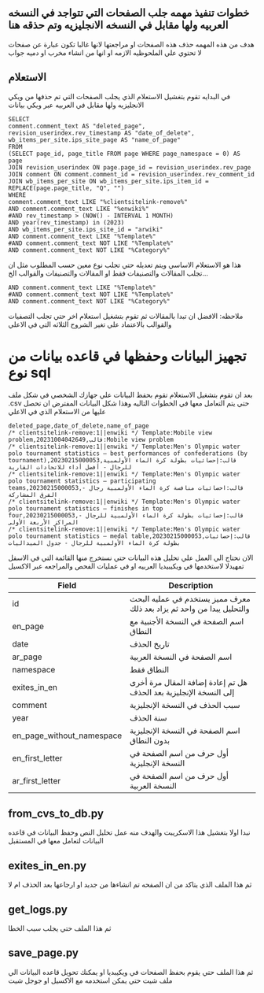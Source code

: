 ## خطوات تنفيذ مهمه جلب الصفحات التي تتواجد في النسخه العربيه ولها مقابل في النسخه الانجليزيه وتم حذقه هنا

هدف من هذه المهمه حذف هذه الصفحات او مراجعتها لانها غالبا تكون عبارة عن صفحات لا تحتوي علي الملحوظيه الازمه او انها من
انشاء مخرب او دميه جواب

## الاستعلام

في البدايه تقوم بتغشيل الاستعلام  الذي يجلب الصفحات التي تم حذفها من ويكي الانجليزيه ولها مقابل في العربيه عبر ويكي بيانات

```
SELECT
comment.comment_text AS "deleted_page",
revision_userindex.rev_timestamp AS "date_of_delete",
wb_items_per_site.ips_site_page AS "name_of_page"
FROM
(SELECT page_id, page_title FROM page WHERE page_namespace = 0) AS page
JOIN revision_userindex ON page.page_id = revision_userindex.rev_page
JOIN comment ON comment.comment_id = revision_userindex.rev_comment_id
JOIN wb_items_per_site ON wb_items_per_site.ips_item_id = REPLACE(page.page_title, "Q", "")
WHERE
comment.comment_text LIKE "%clientsitelink-remove%"
AND comment.comment_text LIKE "%enwiki%"
#AND rev_timestamp > (NOW() - INTERVAL 1 MONTH)
AND year(rev_timestamp) in (2023)
AND wb_items_per_site.ips_site_id = "arwiki"
AND comment.comment_text LIKE "%Template%"
#AND comment.comment_text NOT LIKE "%Template%"
AND comment.comment_text NOT LIKE "%Category%"
```

هذا هو الاستعلام الاساسي ويتم تعديله حتي تجلب نوع معين حسب المطلوب مثل ان تجلب المقالات والتصنيفات فقط او المقالات
والتصنيفات والقوالب الخ...

```
AND comment.comment_text LIKE "%Template%"
#AND comment.comment_text NOT LIKE "%Template%"
AND comment.comment_text NOT LIKE "%Category%"
```

ملاحظه: الافضل ان تبدا بالمقالات ثم تقوم بتشغيل استعلام اخر حتي تجلب التصفيات والقوالب بالاعتماد علي تغير الشروح الثلاثه
التي في الاعلي

# تجهيز البيانات وحفظها في قاعده بيانات من نوع sql

بعد ان تقوم بتشغيل الاستعلام تقوم بحفظ البيانات علي جهازك الشخصي في شكل ملف .csv حتي يتم التعامل معها في الخطوات التاليه
وهذا شكل البيانات المفترض ان تحصل عليها من الاستعلام الذي في الاعلي

```
deleted_page,date_of_delete,name_of_page
/* clientsitelink-remove:1||enwiki */ Template:Mobile view problem,20231004042649,قالب:Mobile view problem
/* clientsitelink-remove:1||enwiki */ Template:Men's Olympic water polo tournament statistics – best performances of confederations (by tournament),20230215000053,قالب:إحصائيات بطولة كرة الماء الأولمبية للرجال - أفضل أداء للاتحادات القارية
/* clientsitelink-remove:1||enwiki */ Template:Men's Olympic water polo tournament statistics – participating teams,20230215000053,قالب:احصائيات منافسة كرة الماء الأولمبية رجال - الفرق المشاركة
/* clientsitelink-remove:1||enwiki */ Template:Men's Olympic water polo tournament statistics – finishes in top four,20230215000053,قالب:إحصائيات بطولة كرة الماء الأولمبية للرجال - المراكز الأربعة الأولى
/* clientsitelink-remove:1||enwiki */ Template:Men's Olympic water polo tournament statistics – medal table,20230215000053,قالب:إحصائيات بطولة كرة الماء الأولمبية للرجال - جدول الميداليات
```

الان نحتاج الي العمل علي تحليل هذه البيانات حتي نستخرج منها القائمة التي في الاسفل تمهيدلا لاستخدمها في ويكيبيديا العربيه او في عمليات الفحص والمراجعه عبر الاكسيل

| Field                     | Description                                                           |
|---------------------------|-----------------------------------------------------------------------|
| id                        | معرف مميز يستخدم في عمليه البحث والتحليل يبدا من واحد ثم يزاد بعد ذلك |
| en_page                   | اسم الصفحة في النسخة الأجنبية مع النطاق                               |
| date                      | تاريخ الحذف                                                           |
| ar_page                   | اسم الصفحة في النسخة العربية                                          |
| namespace                 | النطاق فقط                                                            |
| exites_in_en              | هل تم إعادة إضافة المقال مرة أخرى إلى النسخة الإنجليزية بعد الحذف     |
| comment                   | سبب الحذف في النسخة الإنجليزية                                        |
| year                      | سنة الحذف                                                             |
| en_page_without_namespace | اسم الصفحة في النسخة الإنجليزية بدون النطاق                           |
| en_first_letter           | أول حرف من اسم الصفحة في النسخة الإنجليزية                            |
| ar_first_letter           | أول حرف من اسم الصفحة في النسخة العربية                               |

## from_cvs_to_db.py

نبدا اولا بتغشيل هذا الاسكريبت والهدف منه عمل تحليل النص وحفظ البيانات في قاعده البيانات لتعامل معها في المستقبل

## exites_in_en.py

ثم هذا الملف الذي يتاكد من ان الصفحه تم انشاءها من جديد او ارجاعها بعد الحذف ام لا

## get_logs.py

ثم هذا الملف حتي يجلب سبب الخطا

## save_page.py

ثم هذا الملف حتي يقوم بحفظ الصفحات في ويكيبديا
او يمكنك تحويل قاعده البيانات الي ملف شيت حتي يمكن استخدمه مع الاكسيل او جوجل شيت 
